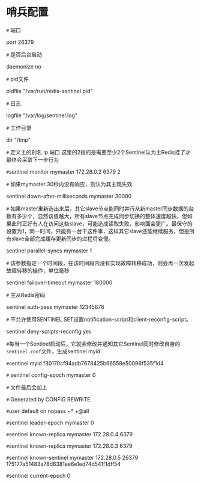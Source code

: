 # 哨兵配置
`#` 端口

port 26379

`#` 是否后台启动

daemonize no

`#` pid文件

pidfile "/var/run/redis-sentinel.pid"

`#` 日志

logfile "/var/log/sentinel.log"

`#` 工作目录

dir "/tmp"

`#` 定义主的别名 ip 端口 这里的2指的是需要至少2个Sentinel认为主Redis挂了才最终会采取下一步行为

`#`sentinel monitor mymaster 172.28.0.2 6379 2

`#` 如果mymaster 30秒内没有响应，则认为其主观失效

sentinel down-after-milliseconds mymaster 30000

`#` 如果master重新选出来后，其它slave节点能同时并行从新master同步数据的台数有多少个，显然该值越大，所有slave节点完成同步切换的整体速度越快，但如果此时正好有人在访问这些slave，可能造成读取失败，影响面会更广。最保守的设置为1，同一时间，只能有一台干这件事，这样其它slave还能继续服务，但是所有slave全部完成缓存更新同步的进程将变慢。

sentinel parallel-syncs mymaster 1

`#` 该参数指定一个时间段，在该时间段内没有实现故障转移成功，则会再一次发起故障转移的操作，单位毫秒

sentinel failover-timeout mymaster 180000

`#` 主从Redis密码

sentinel auth-pass mymaster 12345678

`#` 不允许使用SENTINEL SET设置notification-script和client-reconfig-script。

sentinel deny-scripts-reconfig yes

`#`每当一个Sentinel启动后，它就会修改并通知其它Sentinel同时修改自身的`sentinel.conf`文件，生成sentinel myid

`#`sentinel myid f30170cf94adb7678425b66558e50096f535f1d4

`#` sentinel config-epoch mymaster 0

`#` 文件最后会加上

`#` Generated by CONFIG REWRITE

`#`user default on nopass ~* +@all

`#`sentinel leader-epoch mymaster 0

`#`sentinel known-replica mymaster 172.28.0.4 6379

`#`sentinel known-replica mymaster 172.28.0.3 6379

`#`sentinel known-sentinel mymaster 172.28.0.5 26379 175177a51483a78d6381ee6e1ed74d541f1dff54

`#`sentinel current-epoch 0